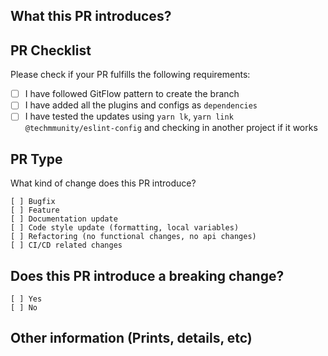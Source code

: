 ## What this PR introduces?

<!-- Please, includes a description of this pull request -->

## PR Checklist

Please check if your PR fulfills the following requirements:

- [ ] I have followed GitFlow pattern to create the branch
- [ ] I have added all the plugins and configs as `dependencies`
- [ ] I have tested the updates using `yarn lk`, `yarn link @techmmunity/eslint-config` and checking in another project if it works

## PR Type

What kind of change does this PR introduce?

```
[ ] Bugfix
[ ] Feature
[ ] Documentation update
[ ] Code style update (formatting, local variables)
[ ] Refactoring (no functional changes, no api changes)
[ ] CI/CD related changes
```

## Does this PR introduce a breaking change?

```
[ ] Yes
[ ] No
```

<!-- If this PR contains a breaking change, please describe the impact and migration path for existing applications below. -->

## Other information (Prints, details, etc)
